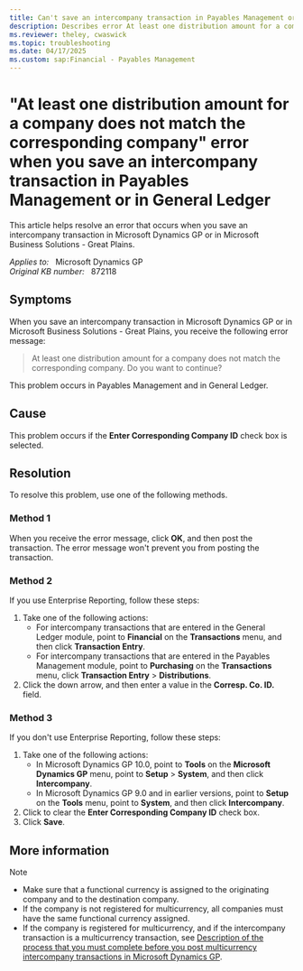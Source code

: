```yaml
---
title: Can't save an intercompany transaction in Payables Management or in General Ledger 
description: Describes error At least one distribution amount for a company does not match the corresponding company when you save an intercompany transaction in Payables Management or in General Ledger.
ms.reviewer: theley, cwaswick
ms.topic: troubleshooting
ms.date: 04/17/2025
ms.custom: sap:Financial - Payables Management
---
```

# "At least one distribution amount for a company does not match the corresponding company" error when you save an intercompany transaction in Payables Management or in General Ledger

This article helps resolve an error that occurs when you save an intercompany transaction in Microsoft Dynamics GP or in Microsoft Business Solutions - Great Plains.

_Applies to:_ &nbsp; Microsoft Dynamics GP  
_Original KB number:_ &nbsp; 872118

## Symptoms

When you save an intercompany transaction in Microsoft Dynamics GP or in Microsoft Business Solutions - Great Plains, you receive the following error message:

> At least one distribution amount for a company does not match the corresponding company. Do you want to continue?

This problem occurs in Payables Management and in General Ledger.

## Cause

This problem occurs if the **Enter Corresponding Company ID** check box is selected.

## Resolution

To resolve this problem, use one of the following methods.

### Method 1

When you receive the error message, click **OK**, and then post the transaction. The error message won't prevent you from posting the transaction.

### Method 2

If you use Enterprise Reporting, follow these steps:

1. Take one of the following actions:
    - For intercompany transactions that are entered in the General Ledger module, point to **Financial** on the **Transactions** menu, and then click **Transaction Entry**.
    - For intercompany transactions that are entered in the Payables Management module, point to **Purchasing** on the **Transactions** menu, click **Transaction Entry** > **Distributions**.
2. Click the down arrow, and then enter a value in the **Corresp. Co. ID.** field.

### Method 3

If you don't use Enterprise Reporting, follow these steps:

1. Take one of the following actions:
    - In Microsoft Dynamics GP 10.0, point to **Tools** on the **Microsoft Dynamics GP** menu, point to **Setup** > **System**, and then click **Intercompany**.
    - In Microsoft Dynamics GP 9.0 and in earlier versions, point to **Setup** on the **Tools** menu, point to **System**, and then click **Intercompany**.
1. Click to clear the **Enter Corresponding Company ID** check box.
1. Click **Save**.

## More information

> [!NOTE]
>
> - Make sure that a functional currency is assigned to the originating company and to the destination company.
> - If the company is not registered for multicurrency, all companies must have the same functional currency assigned.
> - If the company is registered for multicurrency, and if the intercompany transaction is a multicurrency transaction, see [Description of the process that you must complete before you post multicurrency intercompany transactions in Microsoft Dynamics GP](/troubleshoot/dynamics/gp/process-before-post-multicurrency-intercompany-transactions).
